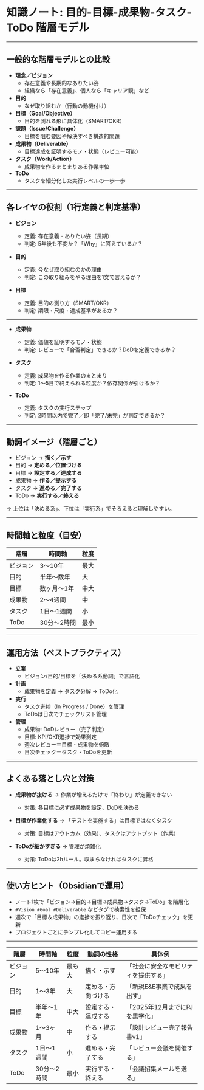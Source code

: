 # 知識ノート: 目的-目標-成果物-タスク-ToDo 階層モデル

---

## 一般的な階層モデルとの比較

- **理念／ビジョン**  
  - 存在意義や長期的なありたい姿  
  - 組織なら「存在意義」、個人なら「キャリア観」など  
- **目的**  
  - なぜ取り組むか（行動の動機付け）  
- **目標（Goal/Objective）**  
  - 目的を測れる形に具体化（SMART/OKR）  
- **課題（Issue/Challenge）**  
  - 目標を阻む要因や解決すべき構造的問題  
- **成果物（Deliverable）**  
  - 目標達成を証明するモノ・状態（レビュー可能）  
- **タスク（Work/Action）**  
  - 成果物を作るまとまりある作業単位  
- **ToDo**  
  - タスクを細分化した実行レベルの一歩一歩  

---

## 各レイヤの役割（1行定義と判定基準）

- **ビジョン**  
  - 定義: 存在意義・ありたい姿（長期）  
  - 判定: 5年後も不変か？「Why」に答えているか？  

- **目的**  
  - 定義: 今なぜ取り組むのかの理由  
  - 判定: この取り組みをやる理由を1文で言えるか？  

- **目標**  
  - 定義: 目的の測り方（SMART/OKR）  
  - 判定: 期限・尺度・達成基準があるか？  

---

- **成果物**  
  - 定義: 価値を証明するモノ・状態  
  - 判定: レビューで「合否判定」できるか？DoDを定義できるか？  

- **タスク**  
  - 定義: 成果物を作る作業のまとまり  
  - 判定: 1〜5日で終えられる粒度か？依存関係が引けるか？  

- **ToDo**  
  - 定義: タスクの実行ステップ  
  - 判定: 2時間以内で完了／即「完了/未完」が判定できるか？  

---

## 動詞イメージ（階層ごと）

- ビジョン → **描く／示す**  
- 目的 → **定める／位置づける**  
- 目標 → **設定する／達成する**  
- 成果物 → **作る／提示する**  
- タスク → **進める／完了する**  
- ToDo → **実行する／終える**  

→ 上位は「決める系」、下位は「実行系」でそろえると理解しやすい。  

---

## 時間軸と粒度（目安）

| 階層     | 時間軸      | 粒度 |
| -------- | ----------- | ---- |
| ビジョン | 3〜10年     | 最大 |
| 目的     | 半年〜数年  | 大   |
| 目標     | 数ヶ月〜1年 | 中大 |
| 成果物   | 2〜4週間    | 中   |
| タスク   | 1日〜1週間  | 小   |
| ToDo     | 30分〜2時間 | 最小 |

---

## 運用方法（ベストプラクティス）

- **立案**  
  - ビジョン/目的/目標を「決める系動詞」で言語化  
- **計画**  
  - 成果物を定義 → タスク分解 → ToDo化  
- **実行**  
  - タスク進捗（In Progress / Done）を管理  
  - ToDoは日次でチェックリスト管理  
- **管理**  
  - 成果物: DoDレビュー（完了判定）  
  - 目標: KPI/OKR進捗で効果測定  
  - 週次レビュー＝目標・成果物を俯瞰  
  - 日次チェック＝タスク・ToDoを更新  

---

## よくある落とし穴と対策

- **成果物が抜ける** → 作業が増えるだけで「終わり」が定義できない  
  - 対策: 各目標に必ず成果物を設定、DoDを決める  

- **目標が作業化する** → 「テストを実施する」は目標ではなくタスク  
  - 対策: 目標はアウトカム（効果）、タスクはアウトプット（作業）  

- **ToDoが細かすぎる** → 管理が煩雑化  
  - 対策: ToDoは2hルール。収まらなければタスクに昇格  

---

## 使い方ヒント（Obsidianで運用）

- ノート1枚で「ビジョン→目的→目標→成果物→タスク→ToDo」を階層化  
- `#Vision #Goal #Deliverable` などタグで検索性を担保  
- 週次で「目標＆成果物」の進捗を振り返り、日次で「ToDoチェック」を更新  
- プロジェクトごとにテンプレ化してコピー運用する  

---



| 階層     | 時間軸      | 粒度   | 動詞の性格         | 具体例                               |
| -------- | ----------- | ------ | ------------------ | ------------------------------------ |
| ビジョン | 5〜10年     | 最も大 | 描く・示す         | 「社会に安全なモビリティを提供する」 |
| 目的     | 1〜3年      | 大     | 定める・方向づける | 「新規E&E事業で成果を出す」          |
| 目標     | 半年〜1年   | 中大   | 設定する・達成する | 「2025年12月までにPJを黒字化」       |
| 成果物   | 1〜3ヶ月    | 中     | 作る・提示する     | 「設計レビュー完了報告書v1」         |
| タスク   | 1日〜1週間  | 小     | 進める・完了する   | 「レビュー会議を開催する」           |
| ToDo     | 30分〜2時間 | 最小   | 実行する・終える   | 「会議招集メールを送る」             |